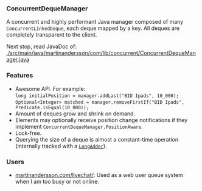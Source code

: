 ### ConcurrentDequeManager

A concurrent and highly performant Java manager composed of many `ConcurrentLinkedDeque`, each deque mapped by a key. All deques are completely transparent to the client.

Next stop, read JavaDoc of:   
[./src/main/java/martinandersson/com/lib/concurrent/ConcurrentDequeManager.java](https://github.com/MartinanderssonDotcom/ConcurrentDequeManager/blob/master/src/main/java/martinandersson/com/lib/concurrent/ConcurrentDequeManager.java)

### Features

* Awesome API. For example:  
   `long initialPosition = manager.addLast("BID Ipads", 10_000);`  
   `Optional<Integer> matched = manager.removeFirstIf("BID Ipads", Predicate.isEqual(10_000));`
* Amount of deques grow and shrink on demand.
* Elements may optionally receive position change notifications if they implement `ConcurrentDequeManager.PositionAware`.
* Lock-free.
* Querying the size of a deque is almost a constant-time operation (internally tracked with a [`LongAdder`](http://docs.oracle.com/javase/8/docs/api/java/util/concurrent/atomic/LongAdder.html)).

### Users

* [martinandersson.com/livechat/](http://www.martinandersson.com/livechat/ "Author's homepage"): Used as a web user queue system when I am too busy or not online.
